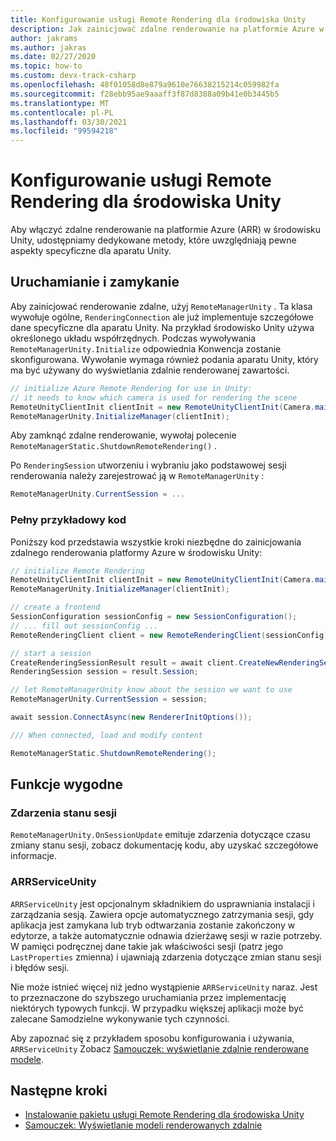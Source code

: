 ```yaml
---
title: Konfigurowanie usługi Remote Rendering dla środowiska Unity
description: Jak zainicjować zdalne renderowanie na platformie Azure w projekcie środowiska Unity
author: jakrams
ms.author: jakras
ms.date: 02/27/2020
ms.topic: how-to
ms.custom: devx-track-csharp
ms.openlocfilehash: 48f01058d8e879a9610e76638215214c059982fa
ms.sourcegitcommit: f28ebb95ae9aaaff3f87d8388a09b41e0b3445b5
ms.translationtype: MT
ms.contentlocale: pl-PL
ms.lasthandoff: 03/30/2021
ms.locfileid: "99594218"
---
```

# <a name="set-up-remote-rendering-for-unity"></a>Konfigurowanie usługi Remote Rendering dla środowiska Unity

Aby włączyć zdalne renderowanie na platformie Azure (ARR) w środowisku Unity, udostępniamy dedykowane metody, które uwzględniają pewne aspekty specyficzne dla aparatu Unity.

## <a name="startup-and-shutdown"></a>Uruchamianie i zamykanie

Aby zainicjować renderowanie zdalne, użyj `RemoteManagerUnity` . Ta klasa wywołuje ogólne, `RenderingConnection` ale już implementuje szczegółowe dane specyficzne dla aparatu Unity. Na przykład środowisko Unity używa określonego układu współrzędnych. Podczas wywoływania `RemoteManagerUnity.Initialize` odpowiednia Konwencja zostanie skonfigurowana. Wywołanie wymaga również podania aparatu Unity, który ma być używany do wyświetlania zdalnie renderowanej zawartości.

```cs
// initialize Azure Remote Rendering for use in Unity:
// it needs to know which camera is used for rendering the scene
RemoteUnityClientInit clientInit = new RemoteUnityClientInit(Camera.main);
RemoteManagerUnity.InitializeManager(clientInit);
```

Aby zamknąć zdalne renderowanie, wywołaj polecenie `RemoteManagerStatic.ShutdownRemoteRendering()` .

Po `RenderingSession` utworzeniu i wybraniu jako podstawowej sesji renderowania należy zarejestrować ją w `RemoteManagerUnity` :

```cs
RemoteManagerUnity.CurrentSession = ...
```

### <a name="full-example-code"></a>Pełny przykładowy kod

Poniższy kod przedstawia wszystkie kroki niezbędne do zainicjowania zdalnego renderowania platformy Azure w środowisku Unity:

```cs
// initialize Remote Rendering
RemoteUnityClientInit clientInit = new RemoteUnityClientInit(Camera.main);
RemoteManagerUnity.InitializeManager(clientInit);

// create a frontend
SessionConfiguration sessionConfig = new SessionConfiguration();
// ... fill out sessionConfig ...
RemoteRenderingClient client = new RemoteRenderingClient(sessionConfig);

// start a session
CreateRenderingSessionResult result = await client.CreateNewRenderingSessionAsync(new RenderingSessionCreationOptions(RenderingSessionVmSize.Standard, 0, 30));
RenderingSession session = result.Session;

// let RemoteManagerUnity know about the session we want to use
RemoteManagerUnity.CurrentSession = session;

await session.ConnectAsync(new RendererInitOptions());

/// When connected, load and modify content

RemoteManagerStatic.ShutdownRemoteRendering();
```

## <a name="convenience-functions"></a>Funkcje wygodne

### <a name="session-state-events"></a>Zdarzenia stanu sesji

`RemoteManagerUnity.OnSessionUpdate` emituje zdarzenia dotyczące czasu zmiany stanu sesji, zobacz dokumentację kodu, aby uzyskać szczegółowe informacje.

### <a name="arrserviceunity"></a>ARRServiceUnity

`ARRServiceUnity` jest opcjonalnym składnikiem do usprawniania instalacji i zarządzania sesją. Zawiera opcje automatycznego zatrzymania sesji, gdy aplikacja jest zamykana lub tryb odtwarzania zostanie zakończony w edytorze, a także automatycznie odnawia dzierżawę sesji w razie potrzeby. W pamięci podręcznej dane takie jak właściwości sesji (patrz jego `LastProperties` zmienna) i ujawniają zdarzenia dotyczące zmian stanu sesji i błędów sesji.

Nie może istnieć więcej niż jedno wystąpienie `ARRServiceUnity` naraz. Jest to przeznaczone do szybszego uruchamiania przez implementację niektórych typowych funkcji. W przypadku większej aplikacji może być zalecane Samodzielne wykonywanie tych czynności.

Aby zapoznać się z przykładem sposobu konfigurowania i używania, `ARRServiceUnity` Zobacz [Samouczek: wyświetlanie zdalnie renderowane modele](../../tutorials/unity/view-remote-models/view-remote-models.md).

## <a name="next-steps"></a>Następne kroki

* [Instalowanie pakietu usługi Remote Rendering dla środowiska Unity](install-remote-rendering-unity-package.md)
* [Samouczek: Wyświetlanie modeli renderowanych zdalnie](../../tutorials/unity/view-remote-models/view-remote-models.md)
